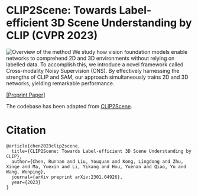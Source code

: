 # CLIP2Scene: Towards Label-efficient 3D Scene Understanding by CLIP (CVPR 2023)

![Overview of the method](./assets/method.png)
We study how vision foundation models enable networks to comprehend 2D and 3D environments without relying on labelled data. To accomplish this, we introduce a novel framework called Cross-modality Noisy Supervision (CNS). By effectively harnessing the strengths of CLIP and
SAM, our approach simultaneously trains 2D and 3D networks, yielding remarkable performance.

[[Preprint Paper]](https://arxiv.org/pdf/2306.03899.pdf) 

The codebase has been adapted from [CLIP2Scene](https://github.com/runnanchen/CLIP2Scene). 

# Citation
```
@article{chen2023clip2scene,
  title={CLIP2Scene: Towards Label-efficient 3D Scene Understanding by CLIP},
  author={Chen, Runnan and Liu, Youquan and Kong, Lingdong and Zhu, Xinge and Ma, Yuexin and Li, Yikang and Hou, Yuenan and Qiao, Yu and Wang, Wenping},
  journal={arXiv preprint arXiv:2301.04926},
  year={2023}
}
```
